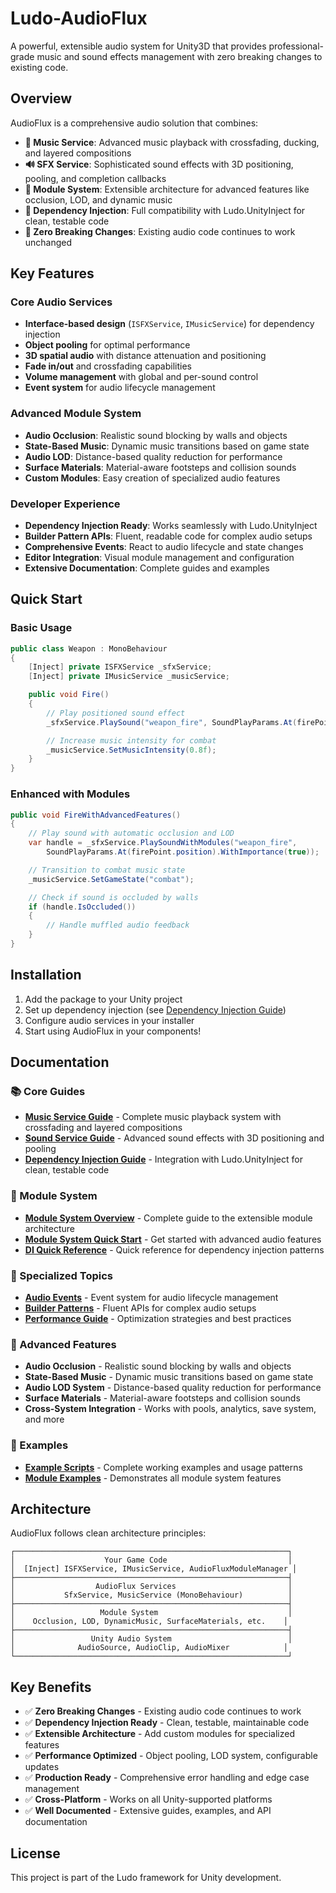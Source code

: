 # Ludo-AudioFlux

A powerful, extensible audio system for Unity3D that provides professional-grade music and sound effects management with zero breaking changes to existing code.

## Overview

AudioFlux is a comprehensive audio solution that combines:

- **🎵 Music Service**: Advanced music playback with crossfading, ducking, and layered compositions
- **🔊 SFX Service**: Sophisticated sound effects with 3D positioning, pooling, and completion callbacks
- **🧩 Module System**: Extensible architecture for advanced features like occlusion, LOD, and dynamic music
- **💉 Dependency Injection**: Full compatibility with Ludo.UnityInject for clean, testable code
- **🎯 Zero Breaking Changes**: Existing audio code continues to work unchanged

## Key Features

### Core Audio Services
- **Interface-based design** (`ISFXService`, `IMusicService`) for dependency injection
- **Object pooling** for optimal performance
- **3D spatial audio** with distance attenuation and positioning
- **Fade in/out** and crossfading capabilities
- **Volume management** with global and per-sound control
- **Event system** for audio lifecycle management

### Advanced Module System
- **Audio Occlusion**: Realistic sound blocking by walls and objects
- **State-Based Music**: Dynamic music transitions based on game state
- **Audio LOD**: Distance-based quality reduction for performance
- **Surface Materials**: Material-aware footsteps and collision sounds
- **Custom Modules**: Easy creation of specialized audio features

### Developer Experience
- **Dependency Injection Ready**: Works seamlessly with Ludo.UnityInject
- **Builder Pattern APIs**: Fluent, readable code for complex audio setups
- **Comprehensive Events**: React to audio lifecycle and state changes
- **Editor Integration**: Visual module management and configuration
- **Extensive Documentation**: Complete guides and examples

## Quick Start

### Basic Usage
```csharp
public class Weapon : MonoBehaviour
{
    [Inject] private ISFXService _sfxService;
    [Inject] private IMusicService _musicService;

    public void Fire()
    {
        // Play positioned sound effect
        _sfxService.PlaySound("weapon_fire", SoundPlayParams.At(firePoint.position));

        // Increase music intensity for combat
        _musicService.SetMusicIntensity(0.8f);
    }
}
```

### Enhanced with Modules
```csharp
public void FireWithAdvancedFeatures()
{
    // Play sound with automatic occlusion and LOD
    var handle = _sfxService.PlaySoundWithModules("weapon_fire",
        SoundPlayParams.At(firePoint.position).WithImportance(true));

    // Transition to combat music state
    _musicService.SetGameState("combat");

    // Check if sound is occluded by walls
    if (handle.IsOccluded())
    {
        // Handle muffled audio feedback
    }
}
```

## Installation

1. Add the package to your Unity project
2. Set up dependency injection (see [Dependency Injection Guide](Documentation/DependencyInjection.md))
3. Configure audio services in your installer
4. Start using AudioFlux in your components!

## Documentation

### 📚 Core Guides
- **[Music Service Guide](Documentation/MusicService.md)** - Complete music playback system with crossfading and layered compositions
- **[Sound Service Guide](Documentation/SoundService.md)** - Advanced sound effects with 3D positioning and pooling
- **[Dependency Injection Guide](Documentation/DependencyInjection.md)** - Integration with Ludo.UnityInject for clean, testable code

### 🧩 Module System
- **[Module System Overview](Documentation/ModuleSystem.md)** - Complete guide to the extensible module architecture
- **[Module System Quick Start](README-ModuleSystem.md)** - Get started with advanced audio features
- **[DI Quick Reference](Documentation/DI-QuickReference.md)** - Quick reference for dependency injection patterns

### 🎯 Specialized Topics
- **[Audio Events](Documentation/AudioEvents.md)** - Event system for audio lifecycle management
- **[Builder Patterns](Documentation/BuilderPatterns.md)** - Fluent APIs for complex audio setups
- **[Performance Guide](Documentation/Performance.md)** - Optimization strategies and best practices

### 🔧 Advanced Features
- **Audio Occlusion** - Realistic sound blocking by walls and objects
- **State-Based Music** - Dynamic music transitions based on game state
- **Audio LOD System** - Distance-based quality reduction for performance
- **Surface Materials** - Material-aware footsteps and collision sounds
- **Cross-System Integration** - Works with pools, analytics, save system, and more

### 📖 Examples
- **[Example Scripts](Examples/)** - Complete working examples and usage patterns
- **[Module Examples](Examples/ModuleSystemExample.cs)** - Demonstrates all module system features

## Architecture

AudioFlux follows clean architecture principles:

```
┌─────────────────────────────────────────────────────────────┐
│                    Your Game Code                           │
│  [Inject] ISFXService, IMusicService, AudioFluxModuleManager │
├─────────────────────────────────────────────────────────────┤
│                  AudioFlux Services                         │
│           SfxService, MusicService (MonoBehaviour)          │
├─────────────────────────────────────────────────────────────┤
│                   Module System                             │
│    Occlusion, LOD, DynamicMusic, SurfaceMaterials, etc.    │
├─────────────────────────────────────────────────────────────┤
│                 Unity Audio System                          │
│              AudioSource, AudioClip, AudioMixer            │
└─────────────────────────────────────────────────────────────┘
```

## Key Benefits

- ✅ **Zero Breaking Changes** - Existing audio code continues to work
- ✅ **Dependency Injection Ready** - Clean, testable, maintainable code
- ✅ **Extensible Architecture** - Add custom modules for specialized features
- ✅ **Performance Optimized** - Object pooling, LOD system, configurable updates
- ✅ **Production Ready** - Comprehensive error handling and edge case management
- ✅ **Cross-Platform** - Works on all Unity-supported platforms
- ✅ **Well Documented** - Extensive guides, examples, and API documentation

## License

This project is part of the Ludo framework for Unity development.


